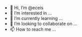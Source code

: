 - 👋 Hi, I’m @eceis
- 👀 I’m interested in ...
- 🌱 I’m currently learning ...
- 💞️ I’m looking to collaborate on ...
- 📫 How to reach me ...

<!---
eceis/eceis is a ✨ special ✨ repository because its `README.md` (this file) appears on your GitHub profile.
You can click the Preview link to take a look at your changes.
--->
